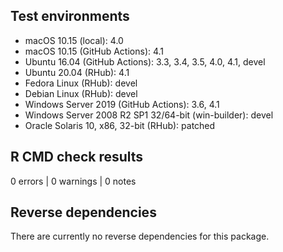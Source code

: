## Test environments

* macOS 10.15 (local): 4.0
* macOS 10.15 (GitHub Actions): 4.1
* Ubuntu 16.04 (GitHub Actions): 3.3, 3.4, 3.5, 4.0, 4.1, devel
* Ubuntu 20.04 (RHub): 4.1
* Fedora Linux (RHub): devel
* Debian Linux (RHub): devel
* Windows Server 2019 (GitHub Actions): 3.6, 4.1
* Windows Server 2008 R2 SP1 32/64-bit (win-builder): devel
* Oracle Solaris 10, x86, 32-bit (RHub): patched

## R CMD check results

0 errors | 0 warnings | 0 notes

## Reverse dependencies

There are currently no reverse dependencies for this package.
